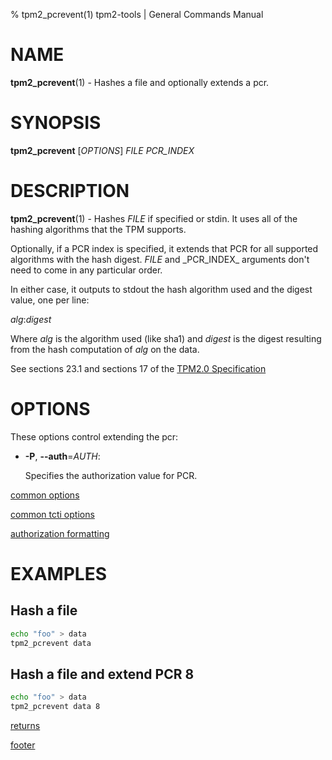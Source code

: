 % tpm2_pcrevent(1) tpm2-tools | General Commands Manual

# NAME

**tpm2_pcrevent**(1) - Hashes a file and optionally extends a pcr.

# SYNOPSIS

**tpm2_pcrevent** [*OPTIONS*] _FILE_ _PCR\_INDEX_

# DESCRIPTION

**tpm2_pcrevent**(1) - Hashes _FILE_ if specified or stdin. It uses all of the
hashing algorithms that the TPM supports.

Optionally, if a PCR index is specified, it extends that PCR for all
supported algorithms with the hash digest. _FILE_ and _PCR\_INDEX\_ arguments
don't need to come in any particular order.

In either case, it
outputs to stdout the hash algorithm used and the digest value,
one per line:

_alg_:_digest_

Where _alg_ is the algorithm used (like sha1) and _digest_ is the digest
resulting from the hash computation of _alg_ on the data.

See sections 23.1 and sections 17 of the [TPM2.0 Specification](https://trustedcomputinggroup.org/wp-content/uploads/TPM-Rev-2.0-Part-3-Commands-01.38.pdf)

# OPTIONS

These options control extending the pcr:

  * **-P**, **\--auth**=_AUTH_:

    Specifies the authorization value for PCR.

[common options](common/options.md)

[common tcti options](common/tcti.md)

[authorization formatting](common/authorizations.md)

# EXAMPLES

## Hash a file
```bash
echo "foo" > data
tpm2_pcrevent data
```

## Hash a file and extend PCR 8
```bash
echo "foo" > data
tpm2_pcrevent data 8
```

[returns](common/returns.md)

[footer](common/footer.md)
